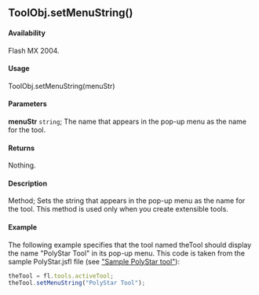 ## ToolObj.setMenuString()

#### Availability

Flash MX 2004.

#### Usage

ToolObj.setMenuString(menuStr)

#### Parameters

**menuStr** `string`; The name that appears in the pop-up menu as the name for the tool.

#### Returns

Nothing.

#### Description

Method; Sets the string that appears in the pop-up menu as the name for the tool. This method is used only when you create extensible tools.

#### Example

The following example specifies that the tool named theTool should display the name "PolyStar Tool" in its pop-up menu. This code is taken from the sample PolyStar.jsfl file (see ["Sample PolyStar tool"](../Introduction/Sample_implementations.md#sample-polyStar-tool)):

```javascript
theTool = fl.tools.activeTool;
theTool.setMenuString("PolyStar Tool");
```
